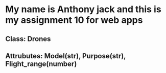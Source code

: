 # My name is Anthony jack and this is my assignment 10 for web apps
## Class: Drones
## Attrubutes: Model(str), Purpose(str), Flight_range(number)